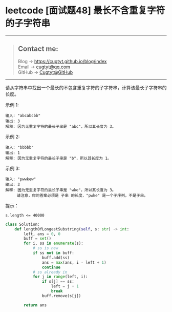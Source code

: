 # leetcode [面试题48] 最长不含重复字符的子字符串

---
> ## Contact me:
> Blog -> <https://cugtyt.github.io/blog/index>  
> Email -> <cugtyt@qq.com>  
> GitHub -> [Cugtyt@GitHub](https://github.com/Cugtyt)

---

请从字符串中找出一个最长的不包含重复字符的子字符串，计算该最长子字符串的长度。

示例 1:
```
输入: "abcabcbb"
输出: 3 
解释: 因为无重复字符的最长子串是 "abc"，所以其长度为 3。
```
示例 2:
```
输入: "bbbbb"
输出: 1
解释: 因为无重复字符的最长子串是 "b"，所以其长度为 1。
```
示例 3:
```
输入: "pwwkew"
输出: 3
解释: 因为无重复字符的最长子串是 "wke"，所以其长度为 3。
     请注意，你的答案必须是 子串 的长度，"pwke" 是一个子序列，不是子串。
```
 
提示：
```
s.length <= 40000
```

``` python
class Solution:
    def lengthOfLongestSubstring(self, s: str) -> int:
        left, ans = 0, 0
        buff = set()
        for i, ss in enumerate(s):
            # ss is new
            if ss not in buff:
                buff.add(ss)
                ans = max(ans, i - left + 1)
                continue
            # ss already in
            for j in range(left, i):
                if s[j] == ss:
                    left = j + 1
                    break
                buff.remove(s[j])

        return ans
```